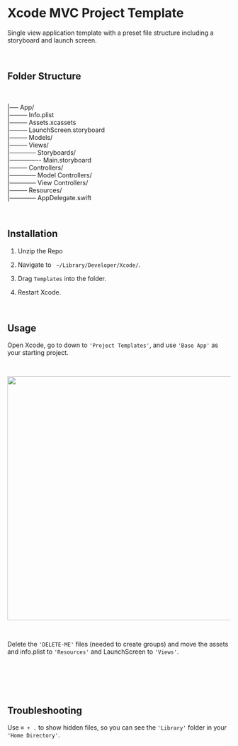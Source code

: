 # Xcode MVC Project Template
Single view application template with a preset file structure including a storyboard and launch screen.

<br>

## Folder Structure
<br>

|── App/<br>
|──── Info.plist<br>
|──── Assets.xcassets<br>
|──── LaunchScreen.storyboard<br>
|──── Models/<br>
|──── Views/<br>
|────── Storyboards/<br>
|──────-- Main.storyboard<br>
|──── Controllers/<br>
|────── Model Controllers/<br>
|────── View Controllers/<br>
|──── Resources/<br>
|────── AppDelegate.swift<br>



<br>

## Installation

1. Unzip the Repo

2. Navigate to ` ~/Library/Developer/Xcode/`. 

3. Drag `Templates` into the folder.

4. Restart Xcode.

<br>

## Usage

Open Xcode, go to down to `'Project Templates'`, and use `'Base App'` as your starting project.

<br/><p align="center"><img width="550" src="https://user-images.githubusercontent.com/28428200/45191970-1d3d4200-b203-11e8-860e-1746982bf03c.png"/></p>

<br>

Delete the `'DELETE-ME'` files (needed to create groups) and move the assets and info.plist to `'Resources'` and LaunchScreen to `'Views'`.

<br><br><br><br>

## Troubleshooting

Use `⌘ + .` to show hidden files, so you can see the `'Library'` folder in your `'Home Directory'`.
